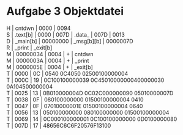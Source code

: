 # Aufgabe 3 Objektdatei

H | cntdwn | 0000 | 0094  
S | .text[b] | 0000 | 007D | .data_ | 007D | 0013  
D | _main[b] | 00000000 | _msg[b][b] | 0000007D  
R | _print | _exit[b]  
M | 00000034 | 0004 | + | cntdwn  
M | 0000003A | 0004 | + | _print  
M | 0000005E | 0004 | + | _exit[b]  
T | 0000 | 0C | 0540	0C4050	02500100000004  
T | 000C | 19 | 0C100100000039	0C45010000000400000030	0A104500000004  
T | 0025 | 13 | 0B010000004D	0C02C000000090	05010000007D  
T | 0038 | 0F | 080100000000	01500100000004	0410  
T | 0047 | 0F | 07010000001E	01500100000004	0640  
T | 0056 | 13 | 050100000000	080100000000	01500100000004  
T | 0069 | 14 | 0C000100000001	0C100100000000	0D0100000080  
T | 007D | 17 | 48656C6C6F20576F13100  
